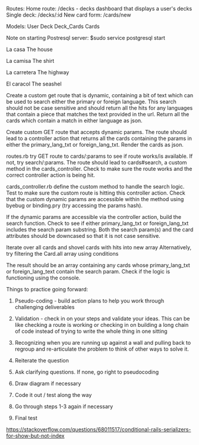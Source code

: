 Routes:
Home route: /decks - decks dashboard that displays a user's decks
Single deck: /decks/:id
New card form: /cards/new

Models:
User
Deck
Deck_Cards
Cards


Note on starting Postresql server: $sudo service postgresql start

La casa
The house

La camisa
The shirt

La carretera 
The highway

El caracol
The seashel


Create a custom get route that is dynamic, containing a bit of text which can be used to search either the primary or foreign language. This search should not be case sensitive and should return all the hits for any languages that contain a piece that matches the text provided in the url.
Return all the cards which contain a match in either language as json.

Create custom GET route that accepts dynamic params. The route should lead to a controller action that returns all the cards containing the params in either the
primary_lang_txt or foreign_lang_txt. Render the cards as json.

routes.rb
try GET route to cards/:params to see if route works/is available. If not, try search/:params. The route should lead to cards#search, a custom method in the cards_controller. Check to make sure the route works and the correct controller action is being hit.

cards_controller.rb
define the custom method to handle the search logic.
  Test to make sure the custom route is hitting this controller action. 
  Check that the custom dynamic params are accessible within the method using byebug or binding.pry (try accessing the params hash).

If the dynamic params are accessible via the controller action, build the search function. 
  Check to see if either primary_lang_txt or foreign_lang_txt includes the search param substring. 
    Both the search param(s) and the card attributes should be downcased so that it is not case sensitive.
  
  Iterate over all cards and shovel cards with hits into new array
    Alternatively, try filtering the Card.all array using conditions

The result should be an array containing any cards whose primary_lang_txt or foreign_lang_text contain the search param. Check if the logic is functioning using the console.

  Things to practice going forward:
1. Pseudo-coding - build action plans to help you work through challenging deliverables
2. Validation - check in on your steps and validate your ideas. This can be like checking a route is working or checking in on building a long chain of code instead of trying to write the whole thing in one sitting
3. Recognizing when you are running up against a wall and pulling back to regroup and re-articulate the problem to think of other ways to solve it.


1. Reiterate the question
2. Ask clarifying questions. If none, go right to pseudocoding
3. Draw diagram if necessary
4. Code it out / test along the way
5. Go through steps 1-3 again if necessary
6. Final test

  https://stackoverflow.com/questions/68011517/conditional-rails-serializers-for-show-but-not-index

